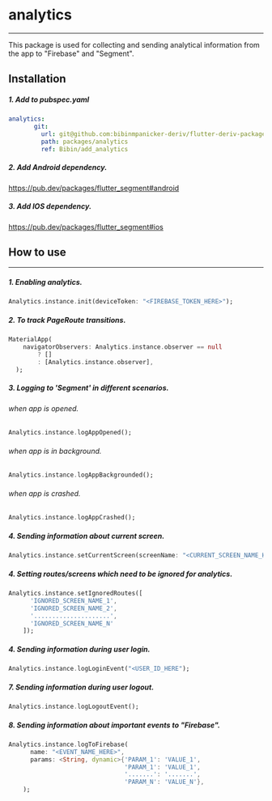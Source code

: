 # analytics
***
This package is used for collecting and sending analytical information from the app to "Firebase" and "Segment".
## Installation
##### 1. Add to pubspec.yaml
```yaml
analytics:
       git:
         url: git@github.com:bibinmpanicker-deriv/flutter-deriv-packages.git
         path: packages/analytics
         ref: Bibin/add_analytics
```
##### 2. Add Android dependency.
https://pub.dev/packages/flutter_segment#android
##### 3. Add IOS dependency.
https://pub.dev/packages/flutter_segment#ios
## How to use
***
##### 1. Enabling analytics.
```dart
Analytics.instance.init(deviceToken: "<FIREBASE_TOKEN_HERE>");
```
##### 2. To track PageRoute transitions.
```dart
MaterialApp(
    navigatorObservers: Analytics.instance.observer == null
        ? []
        : [Analytics.instance.observer],
  );
```
##### 3. Logging to 'Segment' in different scenarios.
###### when app is  opened.
```dart
Analytics.instance.logAppOpened();
```
###### when app is in background.
```dart
Analytics.instance.logAppBackgrounded();
```
###### when app is crashed.
```dart
Analytics.instance.logAppCrashed();
```

##### 4. Sending information about current screen.
```dart
Analytics.instance.setCurrentScreen(screenName: "<CURRENT_SCREEN_NAME_HERE>");
```
##### 4. Setting routes/screens which need to be ignored for analytics.
```dart
Analytics.instance.setIgnoredRoutes([
      'IGNORED_SCREEN_NAME_1',
      'IGNORED_SCREEN_NAME_2',
      '.....................',
      'IGNORED_SCREEN_NAME_N'
    ]);
```
##### 4. Sending information during user login.
```dart
Analytics.instance.logLoginEvent("<USER_ID_HERE");
```
##### 7. Sending information during user logout.
```dart
Analytics.instance.logLogoutEvent();
```
##### 8. Sending information about important events to "Firebase".
```dart
Analytics.instance.logToFirebase(
      name: "<EVENT_NAME_HERE>",
      params: <String, dynamic>{'PARAM_1': 'VALUE_1',
                                'PARAM_1': 'VALUE_1',
                                '.......': '.......',
                                'PARAM_N': 'VALUE_N'},
    );
```
